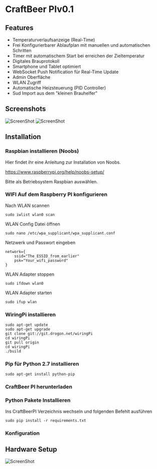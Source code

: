 # CraftBeer PIv0.1

## Features

* Temperaturverlaufsanzeige (Real-Time)
* Frei Konfigurierbarer Ablaufplan mit manuellen und automatischen Schritten
* Timer mit automatischem Start bei erreichen der Zieltemperatur
* Digitales Brauprotokoll
* Smartphone und Tablet optimiert 
* WebSocket Push Notification für Real-Time Update
* Admin Oberfläche
* WLAN Zugriff
* Automatische Heizsteuerung (PID Controller)
* Sud Import aus dem "kleinen Brauhelfer"

## Screenshots

![ScreenShot](https://raw.githubusercontent.com/Manuel83/craftbeerpi/master/docs/images/Screenshot1.png)
![ScreenShot](https://raw.githubusercontent.com/Manuel83/craftbeerpi/master/docs/images/Screenshot2.png)


## Installation

### Raspbian installieren (Noobs)

Hier findet ihr eine Anleitung zur Installation von Noobs.

https://www.raspberrypi.org/help/noobs-setup/

Bitte als Betriebsystem Raspbian auswählen.

### WIFI Auf dem Raspberry PI konfigurieren

Nach WLAN scannen
```
sudo iwlist wlan0 scan
```
WLAN Config Datei öffnen
```
sudo nano /etc/wpa_supplicant/wpa_supplicant.conf
```
Netzwerk und Passwort eingeben
```
network={
    ssid="The_ESSID_from_earlier"
    psk="Your_wifi_password"
}
```
WLAN Adapter stoppen
```
sudo ifdown wlan0
```
WLAN Adapter starten
```
sudo ifup wlan
```
### WiringPi installieren
```
sudo apt-get update
sudo apt-get upgrade
git clone git://git.drogon.net/wiringPi
cd wiringPi
git pull origin
cd wiringPi
./build
```
### Pip für Python 2.7 installieren
```
sudo apt-get install python-pip
```
### CraftBeer PI herunterladen

### Python Pakete Installieren

Ins CraftBeerPI Verzeichnis wechseln und folgenden Befehlt ausführen
```
sudo pip install -r requirements.txt
```
### Konfiguration


## Hardware Setup

![ScreenShot](https://raw.githubusercontent.com/Manuel83/craftbeerpi/master/docs/images/Hardwaresetup.png)

